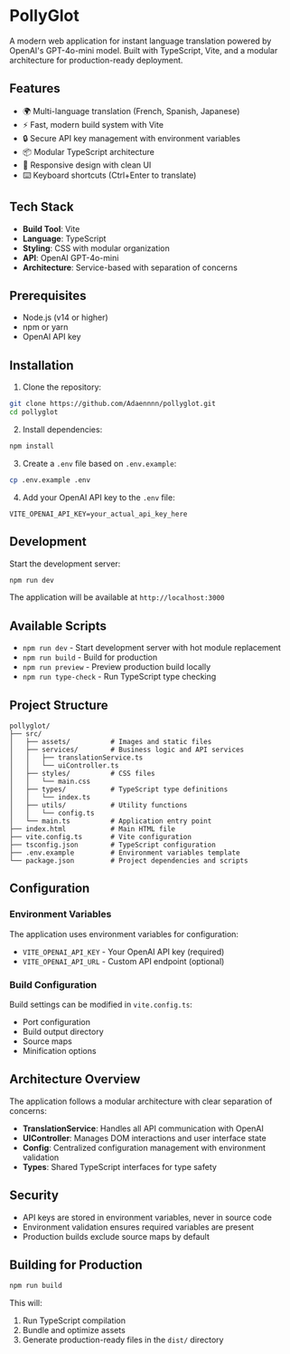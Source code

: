 # PollyGlot

A modern web application for instant language translation powered by OpenAI's GPT-4o-mini model. Built with TypeScript, Vite, and a modular architecture for production-ready deployment.

## Features

- 🌍 Multi-language translation (French, Spanish, Japanese)
- ⚡ Fast, modern build system with Vite
- 🔒 Secure API key management with environment variables
- 📦 Modular TypeScript architecture
- 🎨 Responsive design with clean UI
- ⌨️ Keyboard shortcuts (Ctrl+Enter to translate)

## Tech Stack

- **Build Tool**: Vite
- **Language**: TypeScript
- **Styling**: CSS with modular organization
- **API**: OpenAI GPT-4o-mini
- **Architecture**: Service-based with separation of concerns

## Prerequisites

- Node.js (v14 or higher)
- npm or yarn
- OpenAI API key

## Installation

1. Clone the repository:
```bash
git clone https://github.com/Adaennnn/pollyglot.git
cd pollyglot
```

2. Install dependencies:
```bash
npm install
```

3. Create a `.env` file based on `.env.example`:
```bash
cp .env.example .env
```

4. Add your OpenAI API key to the `.env` file:
```
VITE_OPENAI_API_KEY=your_actual_api_key_here
```

## Development

Start the development server:
```bash
npm run dev
```

The application will be available at `http://localhost:3000`

## Available Scripts

- `npm run dev` - Start development server with hot module replacement
- `npm run build` - Build for production
- `npm run preview` - Preview production build locally
- `npm run type-check` - Run TypeScript type checking

## Project Structure

```
pollyglot/
├── src/
│   ├── assets/          # Images and static files
│   ├── services/        # Business logic and API services
│   │   ├── translationService.ts
│   │   └── uiController.ts
│   ├── styles/          # CSS files
│   │   └── main.css
│   ├── types/           # TypeScript type definitions
│   │   └── index.ts
│   ├── utils/           # Utility functions
│   │   └── config.ts
│   └── main.ts          # Application entry point
├── index.html           # Main HTML file
├── vite.config.ts       # Vite configuration
├── tsconfig.json        # TypeScript configuration
├── .env.example         # Environment variables template
└── package.json         # Project dependencies and scripts
```

## Configuration

### Environment Variables

The application uses environment variables for configuration:

- `VITE_OPENAI_API_KEY` - Your OpenAI API key (required)
- `VITE_OPENAI_API_URL` - Custom API endpoint (optional)

### Build Configuration

Build settings can be modified in `vite.config.ts`:
- Port configuration
- Build output directory
- Source maps
- Minification options

## Architecture Overview

The application follows a modular architecture with clear separation of concerns:

- **TranslationService**: Handles all API communication with OpenAI
- **UIController**: Manages DOM interactions and user interface state
- **Config**: Centralized configuration management with environment validation
- **Types**: Shared TypeScript interfaces for type safety

## Security

- API keys are stored in environment variables, never in source code
- Environment validation ensures required variables are present
- Production builds exclude source maps by default

## Building for Production

```bash
npm run build
```

This will:
1. Run TypeScript compilation
2. Bundle and optimize assets
3. Generate production-ready files in the `dist/` directory
